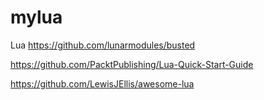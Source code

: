 # mylua
Lua
https://github.com/lunarmodules/busted

https://github.com/PacktPublishing/Lua-Quick-Start-Guide

https://github.com/LewisJEllis/awesome-lua
